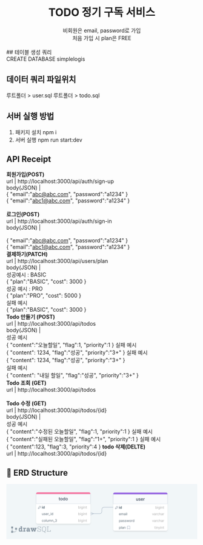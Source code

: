 <div align=center>
  <h1>TODO 정기 구독 서비스</h1>
  비회원은 email, password로 가입<br>
  처음 가입 시 plan은 FREE<br>
  

</div>
<br>
## 테이블 생성 쿼리<br>
CREATE DATABASE simplelogis<br>

## 데이터 쿼리 파일위치<br>
루트폴더 > user.sql
루트폴더 > todo.sql
<br>
## 서버 실행 방법<br>
1) 패키지 설치 npm i <br>
2) 서버 실행 npm run start:dev<br>

## API Receipt
**회원가입(POST)**<br>
url | http://localhost:3000/api/auth/sign-up<br>
body(JSON) |<br>
{
    "email":"abc@abc.com",
    "password":"a1234"
}
<br>
{
    "email":"abc1@abc.com",
    "password":"a1234"
}
<br>
<br>
**로그인(POST)**<br>
url | http://localhost:3000/api/auth/sign-in<br>
body(JSON) |<br>
<br>
{
    "email":"abc@abc.com",
    "password":"a1234"
}
<br>
{
    "email":"abc1@abc.com",
    "password":"a1234"
}
<br>
**결제하기(PATCH)**<br>
url | http://localhost:3000/api/users/plan<br>
body(JSON) |<br>
성공예시 : BASIC <br>
{
    "plan":"BASIC",
    "cost": 3000
}
<br>
성공 예시 : PRO <br>
{
    "plan":"PRO",
    "cost": 5000
}
<br>
실패 예시 <br>
{
    "plan":"BASIC",
    "cost": 3000
}
<br>
**Todo 만들기 (POST)**<br>
url | http://localhost:3000/api/todos<br>
body(JSON) |<br>
성공 예시<br>
{
    "content":"오늘할일",
    "flag":1,
    "priority":1
}
실패 예시<br>
{
    "content": 1234,
    "flag":"성공",
    "priority":"3+"
}
실패 예시<br>
{
    "content": 1234,
    "flag":"성공",
    "priority":"3+"
}
<br>
실패 예시<br>
{
    "content": "내일 할일",
    "flag":"성공",
    "priority":"3+"
}
<br>
**Todo 조회 (GET)**<br>
url | http://localhost:3000/api/todos<br>
<br>
**Todo 수정 (GET)**<br>
url | http://localhost:3000/api/todos/{id}<br>
body(JSON) |<br>
성공 예시<br>
{
    "content":"수정된 오늘할일",
    "flag":1,
    "priority":1
}
실패 예시<br>
{
    "content":"실패된 오늘할일",
    "flag":"1+",
    "priority":1
}
실패 예시<br>
{
    "content":123,
    "flag":3,
    "priority":4
}
**todo 삭제(DELTE)**<br>
url | http://localhost:3000/api/todos/{id}<br>
## 💾 ERD Structure
![ERD structure](/img/drawSQL-image-export-2024-04-18.png)
<br>


